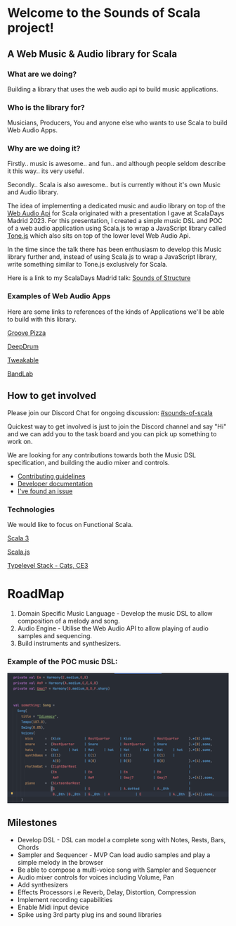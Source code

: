 # Welcome to the Sounds of Scala project!


## A Web Music & Audio library for Scala

### What are we doing?
Building a library that uses the web audio api to build music applications. 

### Who is the library for?
Musicians, Producers, You and anyone else who wants to use Scala to build Web Audio Apps.

### Why are we doing it?
Firstly.. music is awesome.. and fun.. and although people seldom describe it this way.. its very useful. 

Secondly.. Scala is also awesome.. but is currently without it's own Music and Audio library.

The idea of implementing a dedicated music and audio library on top of the [Web Audio Api](https://developer.mozilla.org/en-US/docs/Web/API/Web_Audio_API) for Scala originated with a presentation I gave at ScalaDays Madrid 2023.
For this presentation, I created a simple music DSL and POC of a web audio application using Scala.js to wrap a JavaScript library called [Tone.js](https://tonejs.github.io/) which also sits on top of the lower level Web Audio Api. 

In the time since the talk there has been enthusiasm to develop this Music library further and, instead of using Scala.js to wrap a JavaScript library, write something similar to Tone.js exclusively for Scala. 

Here is a link to my ScalaDays Madrid talk: [Sounds of Structure](https://www.youtube.com/watch?v=L4rf_QUD7nw&t=253s)


### Examples of Web Audio Apps

Here are some links to references of the kinds of Applications we'll be able to build with this library.

[Groove Pizza](https://apps.musedlab.org/groovepizza/?museid=g-ynenctF&)

[DeepDrum](https://gogulilango.com/software/deep-drum)

[Tweakable](https://tweakable.org/)

[BandLab](https://www.bandlab.com/)


## How to get involved

Please join our Discord Chat for ongoing discussion: [#sounds-of-scala](https://discord.gg/g2vYRAUjVW)

Quickest way to get involved is just to join the Discord channel and say "Hi" and we can add you to the task board and you can pick up something to work on. 

We are looking for any contributions towards both the Music DSL specification, and building the audio mixer and controls.

* [Contributing guidelines](./CONTRIBUTING.md)
* [Developer documentation](./DEVELOPING.md)
* [I've found an issue](https://github.com/pauliamgiant/sounds-of-scala/issues)

### Technologies

We would like to focus on Functional Scala.

[Scala 3](https://scala-lang.org/api/3.x/)

[Scala.js](https://www.scala-js.org/)

[Typelevel Stack - Cats, CE3](https://typelevel.org/)

# RoadMap
1. Domain Specific Music Language - Develop the music DSL to allow composition of a melody and song.
2. Audio Engine - Utilise the Web Audio API to allow playing of audio samples and sequencing.
3. Build instruments and synthesizers.

### Example of the POC music DSL:

![dsl-example.png](dsl-example.png)

## Milestones
- Develop DSL - DSL can model a complete song with Notes, Rests, Bars, Chords
- Sampler and Sequencer - MVP Can load audio samples and play a simple melody in the browser
- Be able to compose a multi-voice song with Sampler and Sequencer
- Audio mixer controls for voices including Volume, Pan
- Add synthesizers
- Effects Processors i.e Reverb, Delay, Distortion, Compression
- Implement recording capabilities
- Enable Midi input device
- Spike using 3rd party plug ins and sound libraries

